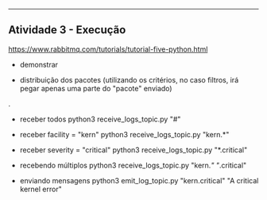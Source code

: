 ----------------------------------------------------------
Atividade 3 - Execução
----------------------------------------------------------
https://www.rabbitmq.com/tutorials/tutorial-five-python.html

* demonstrar
- distribuição dos pacotes (utilizando os critérios, no caso filtros, irá pegar apenas uma parte do "pacote" enviado)

<facility>.<severity>

* receber todos
python3 receive_logs_topic.py "#"

* receber facility = "kern"
python3 receive_logs_topic.py "kern.*"

* receber severity = "critical"
python3 receive_logs_topic.py "*.critical"

* recebendo múltiplos
python3 receive_logs_topic.py "kern.*" "*.critical"

* enviando mensagens
python3 emit_log_topic.py "kern.critical" "A critical kernel error"
